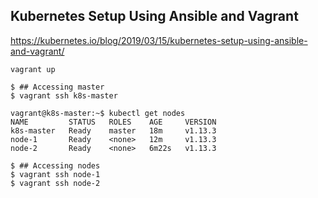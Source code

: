 ## Kubernetes Setup Using Ansible and Vagrant


https://kubernetes.io/blog/2019/03/15/kubernetes-setup-using-ansible-and-vagrant/


```
vagrant up
```












```
$ ## Accessing master
$ vagrant ssh k8s-master

vagrant@k8s-master:~$ kubectl get nodes
NAME         STATUS   ROLES    AGE     VERSION
k8s-master   Ready    master   18m     v1.13.3
node-1       Ready    <none>   12m     v1.13.3
node-2       Ready    <none>   6m22s   v1.13.3

$ ## Accessing nodes
$ vagrant ssh node-1
$ vagrant ssh node-2
```